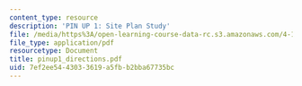 ```yaml
---
content_type: resource
description: 'PIN UP 1: Site Plan Study'
file: /media/https%3A/open-learning-course-data-rc.s3.amazonaws.com/4-184-architectural-design-workshops-computational-design-for-housing-spring-2002/7ef2ee5443033619a5fbb2bba67735bc_pinup1_directions.pdf
file_type: application/pdf
resourcetype: Document
title: pinup1_directions.pdf
uid: 7ef2ee54-4303-3619-a5fb-b2bba67735bc
---
```

